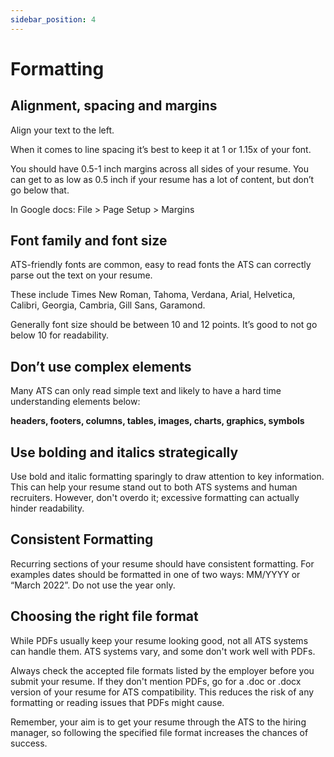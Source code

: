 ```yaml
---
sidebar_position: 4
---
```


# Formatting

## Alignment, spacing and margins

Align your text to the left.

<!--
If you want to center your name, contact information etc. here’s how you can do that without aligning to the center.
<Show aligning to the center left aligned.> -->

When it comes to line spacing it’s best to keep it at 1 or 1.15x of your font.

<!--
In Google Docs you can achieve it by:
 <Google docs: Line & paragraph spacing>Single or 1.15> -->

You should have 0.5-1 inch margins across all sides of your resume. You can get to as low as 0.5 inch if your resume has a lot of content, but don’t go below that.

In Google docs: File > Page Setup > Margins

## Font family and font size

ATS-friendly fonts are common, easy to read fonts the ATS can correctly parse out the text on your resume.

These include Times New Roman, Tahoma, Verdana, Arial, Helvetica, Calibri, Georgia, Cambria, Gill Sans, Garamond.

Generally font size should be between 10 and 12 points. It’s good to not go below 10 for readability.

## Don’t use complex elements

Many ATS can only read simple text and likely to have a hard time understanding elements below:

**headers, footers, columns, tables, images, charts, graphics, symbols**

## Use bolding and italics strategically

Use bold and italic formatting sparingly to draw attention to key information. This can help your resume stand out to both ATS systems and human recruiters. However, don't overdo it; excessive formatting can actually hinder readability.

## Consistent Formatting

Recurring sections of your resume should have consistent formatting. For examples dates should be formatted in one of two ways: MM/YYYY or “March 2022”. Do not use the year only.

## Choosing the right file format

While PDFs usually keep your resume looking good, not all ATS systems can handle them. ATS systems vary, and some don't work well with PDFs.

Always check the accepted file formats listed by the employer before you submit your resume. If they don't mention PDFs, go for a .doc or .docx version of your resume for ATS compatibility. This reduces the risk of any formatting or reading issues that PDFs might cause.

Remember, your aim is to get your resume through the ATS to the hiring manager, so following the specified file format increases the chances of success.
